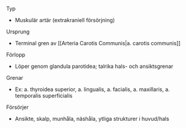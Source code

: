Typ
- Muskulär artär (extrakraniell försörjning)

Ursprung
- Terminal gren av [[Arteria Carotis Communis|a. carotis communis]]

Förlopp
- Löper genom glandula parotidea; talrika hals- och ansiktsgrenar

Grenar
- Ex: a. thyroidea superior, a. lingualis, a. facialis, a. maxillaris, a. temporalis superficialis

Försörjer
- Ansikte, skalp, munhåla, näshåla, ytliga strukturer i huvud/hals

